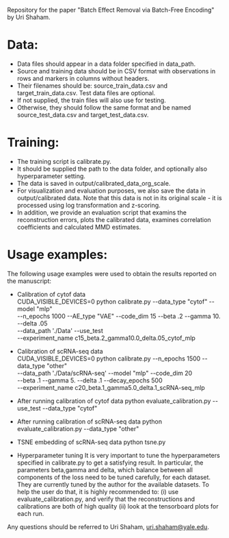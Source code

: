 

Repository for the paper "Batch Effect Removal via Batch-Free Encoding" by Uri Shaham.

# Data:
* Data files should appear in a data folder specified in data_path.
* Source and training data should be in CSV format with observations in rows and markers in columns without headers. 
* Their filenames should be: source_train_data.csv and target_train_data.csv. Test data files are optional. 
* If not supplied, the train files will also use for testing. 
* Otherwise, they should follow the same format and be named source_test_data.csv and target_test_data.csv.

# Training:
* The training script is calibrate.py. 
* It should be supplied the path to the data folder, and optionally also hyperparameter setting.
* The data is saved in output/calibrated_data_org_scale.
* For visualization and evaluation purposes, we also save the data in output/calibrated data. Note that this data is not in its original scale - it is processed using log transformation and z-scoring.
* In addition, we provide an evaluation script that examins the reconstruction errors, plots the calibrated data, examines correlation coefficients and calculated MMD estimates.


# Usage examples:
The following usage examples were used to obtain the results reported on the manuscript:

* Calibration of cytof data \
CUDA_VISIBLE_DEVICES=0 python calibrate.py --data_type "cytof" --model "mlp" \
--n_epochs 1000 --AE_type "VAE" --code_dim 15 --beta .2 --gamma 10. --delta .05 \
--data_path './Data'  --use_test \
--experiment_name c15_beta.2_gamma10.0_delta.05_cytof_mlp

* Calibration of scRNA-seq data \
CUDA_VISIBLE_DEVICES=0 python calibrate.py --n_epochs 1500 --data_type "other" \
--data_path './Data/scRNA-seq' --model "mlp" --code_dim 20 \
--beta .1 --gamma 5. --delta .1 --decay_epochs 500 \
--experiment_name c20_beta.1_gamma5.0_delta.1_scRNA-seq_mlp


* After running calibration of cytof data
python evaluate_calibration.py --use_test --data_type "cytof" 

* After running calibration of scRNA-seq data
python evaluate_calibration.py --data_type "other" 

* TSNE embedding of scRNA-seq data
python tsne.py 


* Hyperparameter tuning
It is very important to tune the hyperparameters specified in calibrate.py to get a satisfying result.
In particular, the parameters beta,gamma and delta, which balance between all 
components of the loss need to be tuned carefully, for each dataset.
They are currently tuned by the author for the available datasets.
To help the user do that, it is highly recommended to:
(i) use evaluate_calibration.py, and verify that the reconstructions and 
calibrations are both of high quality
(ii) look at the tensorboard plots for each run.



Any questions should be referred to Uri Shaham, uri.shaham@yale.edu.
